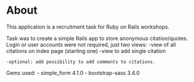 # About

This application is a recruitment task for Ruby on Rails workshops.

Task was to create a simple Rails app to store anonymous citation/quotes. Login or user accounts were not required, just two views:
    -view of all citations on index page (starting one)
    -view to add single citation
    
    -optional: add possibility to add comments to citations.

Gems used:
    - simple_form 4.1.0 
    - bootstrap-sass 3.4.0 
